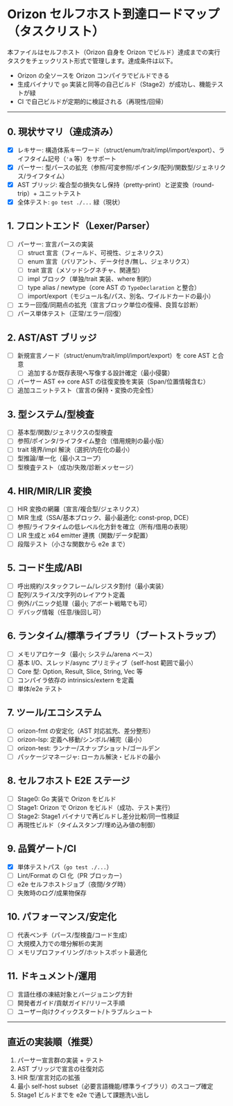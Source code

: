 # Orizon セルフホスト到達ロードマップ（タスクリスト）

本ファイルはセルフホスト（Orizon 自身を Orizon でビルド）達成までの実行タスクをチェックリスト形式で管理します。達成条件は以下。
- Orizon の全ソースを Orizon コンパイラでビルドできる
- 生成バイナリで `go` 実装と同等の自己ビルド（Stage2）が成功し、機能テストが緑
- CI で自己ビルドが定期的に検証される（再現性/回帰）

---

## 0. 現状サマリ（達成済み）
- [x] レキサー: 構造体系キーワード（struct/enum/trait/impl/import/export）、ライフタイム記号（`'a` 等）をサポート
- [x] パーサー: 型パースの拡充（参照/可変参照/ポインタ/配列/関数型/ジェネリクス/ライフタイム）
- [x] AST ブリッジ: 複合型の損失なし保持（pretty-print）と逆変換（round-trip）+ ユニットテスト
- [x] 全体テスト: `go test ./...` 緑（現状）

## 1. フロントエンド（Lexer/Parser）
- [ ] パーサー: 宣言パースの実装
  - [ ] struct 宣言（フィールド、可視性、ジェネリクス）
  - [ ] enum 宣言（バリアント、データ付き/無し、ジェネリクス）
  - [ ] trait 宣言（メソッドシグネチャ、関連型）
  - [ ] impl ブロック（単独/trait 実装、where 制約）
  - [ ] type alias / newtype（core AST の `TypeDeclaration` と整合）
  - [ ] import/export（モジュール名/パス、別名、ワイルドカードの最小）
- [ ] エラー回復/同期点の拡充（宣言ブロック単位の復帰、良質な診断）
- [ ] パース単体テスト（正常/エラー/回復）

## 2. AST/AST ブリッジ
- [ ] 新規宣言ノード（struct/enum/trait/impl/import/export）を core AST と合意
  - [ ] 追加するか既存表現へ写像する設計確定（最小侵襲）
- [ ] パーサー AST ↔ core AST の往復変換を実装（Span/位置情報含む）
- [ ] 追加ユニットテスト（宣言の保持・変換の完全性）

## 3. 型システム/型検査
- [ ] 基本型/関数/ジェネリクスの型検査
- [ ] 参照/ポインタ/ライフタイム整合（借用規則の最小版）
- [ ] trait 境界/impl 解決（選択/内在化の最小）
- [ ] 型推論/単一化（最小スコープ）
- [ ] 型検査テスト（成功/失敗/診断メッセージ）

## 4. HIR/MIR/LIR 変換
- [ ] HIR 変換の網羅（宣言/複合型/ジェネリクス）
- [ ] MIR 生成（SSA/基本ブロック、最小最適化: const-prop, DCE）
- [ ] 参照/ライフタイムの低レベル化方針を確立（所有/借用の表現）
- [ ] LIR 生成と x64 emitter 連携（関数/データ配置）
- [ ] 段階テスト（小さな関数から e2e まで）

## 5. コード生成/ABI
- [ ] 呼出規約/スタックフレーム/レジスタ割付（最小実装）
- [ ] 配列/スライス/文字列のレイアウト定義
- [ ] 例外/パニック処理（最小; アボート戦略でも可）
- [ ] デバッグ情報（任意/後回し可）

## 6. ランタイム/標準ライブラリ（ブートストラップ）
- [ ] メモリアロケータ（最小; システム/arena ベース）
- [ ] 基本 I/O、スレッド/async プリミティブ（self-host 範囲で最小）
- [ ] Core 型: Option, Result, Slice, String, Vec 等
- [ ] コンパイラ依存の intrinsics/extern を定義
- [ ] 単体/e2e テスト

## 7. ツール/エコシステム
- [ ] orizon-fmt の安定化（AST 対応拡充、差分整形）
- [ ] orizon-lsp: 定義へ移動/シンボル/補完（最小）
- [ ] orizon-test: ランナー/スナップショット/ゴールデン
- [ ] パッケージマネージャ: ローカル解決・ビルドの最小

## 8. セルフホスト E2E ステージ
- [ ] Stage0: Go 実装で Orizon をビルド
- [ ] Stage1: Orizon で Orizon をビルド（成功、テスト実行）
- [ ] Stage2: Stage1 バイナリで再ビルドし差分比較/同一性検証
- [ ] 再現性ビルド（タイムスタンプ/埋め込み値の制御）

## 9. 品質ゲート/CI
- [x] 単体テストパス（`go test ./...`）
- [ ] Lint/Format の CI 化（PR ブロッカー）
- [ ] e2e セルフホストジョブ（夜間/タグ時）
- [ ] 失敗時のログ/成果物保存

## 10. パフォーマンス/安定化
- [ ] 代表ベンチ（パース/型検査/コード生成）
- [ ] 大規模入力での増分解析の実測
- [ ] メモリプロファイリング/ホットスポット最適化

## 11. ドキュメント/運用
- [ ] 言語仕様の凍結対象とバージョニング方針
- [ ] 開発者ガイド/貢献ガイド/リリース手順
- [ ] ユーザー向けクイックスタート/トラブルシュート

---

## 直近の実装順（推奨）
1) パーサー宣言群の実装 + テスト
2) AST ブリッジで宣言の往復対応
3) HIR 型/宣言対応の拡張
4) 最小 self-host subset（必要言語機能/標準ライブラリ）のスコープ確定
5) Stage1 ビルドまでを e2e で通して課題洗い出し
